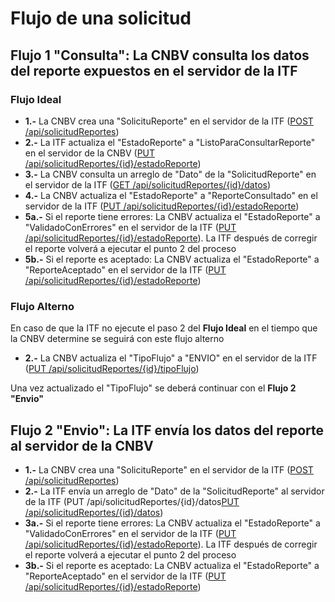 # Flujo de una solicitud

## Flujo 1 "Consulta":  La CNBV consulta los datos del reporte expuestos en el servidor de la ITF

### Flujo Ideal

* **1.-** La CNBV crea una "SolicituReporte" en el servidor de la ITF ([POST /api/solicitudReportes](Ejemplos/ApiITFv2/solicitudReporte.md)) 
* **2.-** La ITF actualiza el "EstadoReporte" a "ListoParaConsultarReporte" en el servidor de la CNBV ([PUT /api/solicitudReportes/{id}/estadoReporte](Ejemplos/ApiCNBVv2/notificarEstadoCNBV.md))
* **3.-** La CNBV consulta un arreglo de "Dato" de la "SolicitudReporte" en el servidor de la ITF ([GET /api/solicitudReportes/{id}/datos](Ejemplos/ApiITFv2/consultarReporte.md))
* **4.-** La CNBV actualiza el "EstadoReporte" a "ReporteConsultado" en el servidor de la ITF ([PUT /api/solicitudReportes/{id}/estadoReporte](Ejemplos/ApiITFv2/notificarEstado.md))
* **5a.-** Si el reporte tiene errores: La CNBV actualiza el "EstadoReporte" a "ValidadoConErrores" en el servidor de la ITF ([PUT /api/solicitudReportes/{id}/estadoReporte](Ejemplos/ApiITFv2/notificarEstado.md)). La ITF después de corregir el reporte volverá a ejecutar el punto 2 del proceso 
* **5b.-** Si el reporte es aceptado: La CNBV actualiza el "EstadoReporte" a "ReporteAceptado" en el servidor de la ITF ([PUT /api/solicitudReportes/{id}/estadoReporte](Ejemplos/ApiITFv2/notificarEstado.md))


### Flujo Alterno

En caso de que la ITF no ejecute el paso 2 del **Flujo Ideal** en el tiempo que la CNBV determine se seguirá con este flujo alterno

* **2.-** La CNBV actualiza el "TipoFlujo" a "ENVIO" en el servidor de la ITF ([PUT /api/solicitudReportes/{id}/tipoFlujo](Ejemplos/ApiITFv2/notificarTipoFlujo.md))

Una vez actualizado el "TipoFlujo" se deberá continuar con el **Flujo 2 "Envio"**


## Flujo 2 "Envio":  La ITF envía los datos del reporte al servidor de la CNBV

* **1.-** La CNBV crea una "SolicituReporte" en el servidor de la ITF ([POST /api/solicitudReportes](Ejemplos/ApiITFv2/solicitudReporte.md)) 
* **2.-** La ITF envía un arreglo de "Dato" de la "SolicitudReporte" al servidor de la ITF (PUT /api/solicitudReportes/{id}/datos[PUT /api/solicitudReportes/{id}/datos](Ejemplos/ApiCNBVv2/recibirReporteCNBV.md))
* **3a.-** Si el reporte tiene errores: La CNBV actualiza el "EstadoReporte" a "ValidadoConErrores" en el servidor de la ITF ([PUT /api/solicitudReportes/{id}/estadoReporte](Ejemplos/ApiITFv2/notificarEstado.md)). La ITF después de corregir el reporte volverá a ejecutar el punto 2 del proceso 
* **3b.-** Si el reporte es aceptado: La CNBV actualiza el "EstadoReporte" a "ReporteAceptado" en el servidor de la ITF ([PUT /api/solicitudReportes/{id}/estadoReporte](Ejemplos/ApiITFv2/notificarEstado.md))